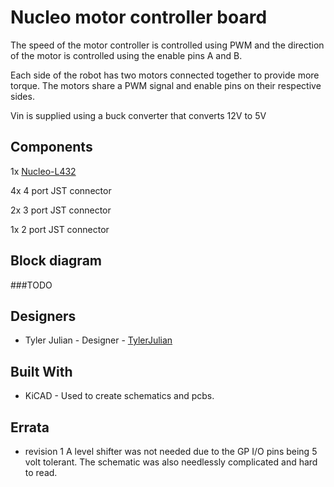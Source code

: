 # Nucleo motor controller board

The speed of the motor controller is controlled using PWM and the direction of the motor is controlled using the enable pins A and B. 

Each side of the robot has two motors connected together to provide more torque. The motors share a PWM signal and enable pins on their respective sides.

Vin is supplied using a buck converter that converts 12V to 5V

## Components
1x [Nucleo-L432](https://www.st.com/resource/en/datasheet/stm32l432kc.pdf)

4x 4 port JST connector

2x 3 port JST connector

1x 2 port JST connector
## Block diagram

###TODO

## Designers

- Tyler Julian - Designer - [TylerJulian](https://github.com/tylerjulian)

## Built With

- KiCAD - Used to create schematics and pcbs. 

## Errata
* revision 1 A level shifter was not needed due to the GP I/O pins being 5 volt tolerant. The schematic was also needlessly complicated and hard to read.


